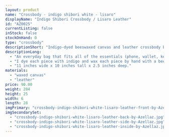 ```yaml
---
layout: product
name: "Crossbody - indigo shibori white - lisaro"
displayName: "Indigo Shibori Crossbody / Lisaro Leather"
id: "AZ0025"
currentListing: false
inStock: false
stockOnHand: 0
type: "crossbody"
descriptionShort: "Indigo-dyed beeswaxed canvas and leather crossbody bag."
descriptionLong: 
  - "An everyday bag that fits all of the essentials (phone, wallet, keys) + a few extras (book, sunglasses, knitting, etc). The crossbody strap is adjustable and removable, so the bag can also be used as a clutch."
  - "I dye each piece with indigo and wax each piece by hand with a beeswax blend. The base of the bag is made from lisaro leather, which is hand tanned and luxurious. Includes all brass hardware, Riri zipper, and internal zippered pocket."
  - "11 inches wide x 10 inches tall x 2.5 inches deep."
materials: 
  - "waxed canvas"
  - "leather"
price: 90.00
weight: 284
height: 25
width: 6
length: 28
imgPrimary: "crossbody-indigo-shibori-white-lisaro-leather-front-by-Azellaz.jpg"
imgSecondarySet: 
  - "crossbody-indigo-shibori-white-lisaro-leather-back-by-Azellaz.jpg"
  - "crossbody-indigo-shibori-white-lisaro-leather-side-by-Azellaz.jpg"
  - "crossbody-indigo-shibori-white-lisaro-leather-inside-by-Azellaz.jpg"
---
```

